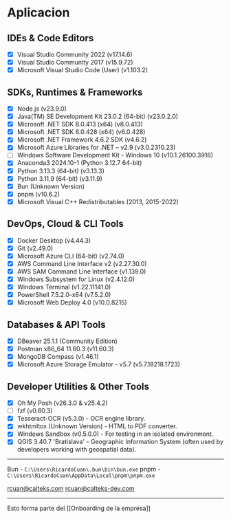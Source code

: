 
# Aplicacion

## IDEs & Code Editors

- [x] Visual Studio Community 2022 (v17.14.6)
- [x] Visual Studio Community 2017 (v15.9.72)
- [x] Microsoft Visual Studio Code (User) (v1.103.2)

## SDKs, Runtimes & Frameworks

- [x] Node.js (v23.9.0)
- [x] Java(TM) SE Development Kit 23.0.2 (64-bit) (v23.0.2.0)
- [x] Microsoft .NET SDK 8.0.413 (x64) (v8.0.413)
- [x] Microsoft .NET SDK 6.0.428 (x64) (v6.0.428)
- [x] Microsoft .NET Framework 4.6.2 SDK (v4.6.2)
- [x] Microsoft Azure Libraries for .NET – v2.9 (v3.0.2310.23)
- [ ] Windows Software Development Kit - Windows 10 (v10.1.26100.3916)
- [x] Anaconda3 2024.10-1 (Python 3.12.7 64-bit)
- [x] Python 3.13.3 (64-bit) (v3.13.3)
- [x] Python 3.11.9 (64-bit) (v3.11.9)
- [x] Bun (Unknown Version)
- [x] pnpm (v10.6.2)
- [x] Microsoft Visual C++ Redistributables (2013, 2015-2022)

## DevOps, Cloud & CLI Tools

- [x] Docker Desktop (v4.44.3)
- [x] Git (v2.49.0)
- [x] Microsoft Azure CLI (64-bit) (v2.74.0)
- [x] AWS Command Line Interface v2 (v2.27.30.0)
- [x] AWS SAM Command Line Interface (v1.139.0)
- [x] Windows Subsystem for Linux (v2.4.12.0)
- [x] Windows Terminal (v1.22.11141.0)
- [x] PowerShell 7.5.2.0-x64 (v7.5.2.0)
- [x] Microsoft Web Deploy 4.0 (v10.0.8215)

## Databases & API Tools

- [x] DBeaver 25.1.1 (Community Edition)
- [x] Postman x86_64 11.60.3 (v11.60.3)
- [x] MongoDB Compass (v1.46.1)
- [x] Microsoft Azure Storage Emulator - v5.7 (v5.7.18218.1723)

## Developer Utilities & Other Tools

- [x] Oh My Posh (v26.3.0 & v25.4.2)
- [ ] fzf (v0.60.3)
- [x] Tesseract-OCR (v5.3.0) - OCR engine library.
- [x] wkhtmltox (Unknown Version) - HTML to PDF converter.
- [x] Windows Sandbox (v0.5.0.0) - For testing in an isolated environment.
- [x] QGIS 3.40.7 'Bratislava' - Geographic Information System (often used by developers working with geospatial data).

---

Bun - `C:\Users\RicardoCuan\.bun\bin\bun.exe`
pnpm - `C:\Users\RicardoCuan\AppData\Local\pnpm\pnpm.exe`

rcuan@calteks.com
rcuan@calteks-dev.com



---

Esto forma parte del [[Onboarding de la empresa]] 
